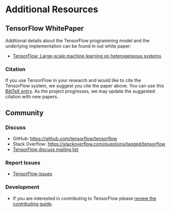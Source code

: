 # Additional Resources <a class="md-anchor" id="AUTOGENERATED-additional-resources"></a>


## TensorFlow WhitePaper <a class="md-anchor" id="AUTOGENERATED-tensorflow-whitepaper"></a>

Additional details about the TensorFlow programming model and the underlying
implementation can be found in out white paper:

* [TensorFlow: Large-scale machine learning on heterogeneous systems](../extras/tensorflow-whitepaper2015.pdf)

### Citation <a class="md-anchor" id="AUTOGENERATED-citation"></a>

If you use TensorFlow in your research and would like to cite the TensorFlow
system, we suggest you cite the paper above.
You can use this [BibTeX entry](bib.md).  As the project progresses, we
may update the suggested citation with new papers.


## Community <a class="md-anchor" id="AUTOGENERATED-community"></a>

### Discuss <a class="md-anchor" id="AUTOGENERATED-discuss"></a>

* GitHub: <https://github.com/tensorflow/tensorflow>
* Stack Overflow: <https://stackoverflow.com/questions/tagged/tensorflow>
* [TensorFlow discuss mailing list](
  https://groups.google.com/a/tensorflow.org/forum/#!forum/discuss)

### Report Issues <a class="md-anchor" id="AUTOGENERATED-report-issues"></a>

* [TensorFlow issues](https://github.com/tensorflow/tensorflow/issues)

### Development <a class="md-anchor" id="AUTOGENERATED-development"></a>

* If you are interested in contributing to TensorFlow please
  [review the contributing guide](
  https://github.com/tensorflow/tensorflow/blob/master/CONTRIBUTING.md).


<div class='sections-order' style="display: none;">
<!--
<!-- bib.md -->
<!-- uses.md -->
<!-- faq.md -->
<!-- glossary.md -->
<!-- dims_types.md -->
-->
</div>


